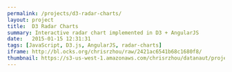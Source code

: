 ```yaml
---
permalink: /projects/d3-radar-charts/
layout: project
title:  D3 Radar Charts
summary: Interactive radar chart implemented in D3 + AngularJS
date:   2015-01-15 12:31:31
tags: [JavaScript, D3.js, AngularJS, radar-charts]
iframe: http://bl.ocks.org/chrisrzhou/raw/2421ac6541b68c1680f8/
thumbnail: https://s3-us-west-1.amazonaws.com/chrisrzhou/datanaut/projects/d3-radar-charts/thumbnail.png
---
```

